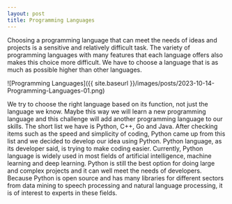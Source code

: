 ```yaml
---
layout: post
title: Programming Languages
---
```


Choosing a programming language that can meet the needs of ideas and projects is a sensitive and relatively difficult task. The variety of programming languages with many features that each language offers also makes this choice more difficult. We have to choose a language that is as much as possible higher than other languages.

![Programming Languages]({{ site.baseurl }}/images/posts/2023-10-14-Programming-Languages-01.png)

We try to choose the right language based on its function, not just the language we know. Maybe this way we will learn a new programming language and this challenge will add another programming language to our skills. The short list we have is Python, C++, Go and Java. After checking items such as the speed and simplicity of coding, Python came up from this list and we decided to develop our idea using Python. Python language, as its developer said, is trying to make coding easier. Currently, Python language is widely used in most fields of artificial intelligence, machine learning and deep learning. Python is still the best option for doing large and complex projects and it can well meet the needs of developers. Because Python is open source and has many libraries for different sectors from data mining to speech processing and natural language processing, it is of interest to experts in these fields. 
